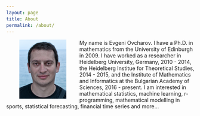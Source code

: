 ```yaml
---
layout: page
title: About
permalink: /about/
---
```


<p>
<img src="/assets/portfolio.jpg" alt="" width="25%" align="left" hspace="35">

My name is Evgeni Ovcharov. I have a Ph.D. in mathematics from the University of Edinburgh in 2009. I have worked as a researcher in Heidelberg University, Germany, 2010 - 2014, the Heidelberg Institue for Theoretical Studies, 2014 - 2015, and the Institute of Mathematics and Informatics at the Bulgarian Academy of Sciences, 2016 - present. I am interested in mathematical statistics, machine learning, r-programming, mathematical modelling in sports, statistical forecasting, financial time series and more...
</p>



<!--
This is the base Jekyll theme. You can find out more info about customizing your Jekyll theme, as well as basic Jekyll usage documentation at [jekyllrb.com](https://jekyllrb.com/)

You can find the source code for Minima at GitHub:
[jekyll][jekyll-organization] /
[minima](https://github.com/jekyll/minima)

You can find the source code for Jekyll at GitHub:
[jekyll][jekyll-organization] /
[jekyll](https://github.com/jekyll/jekyll)


[jekyll-organization]: https://github.com/jekyll
-->